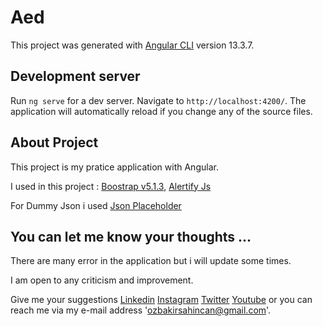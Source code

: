 # Aed

This project was generated with [Angular CLI](https://github.com/angular/angular-cli) version 13.3.7.

## Development server

Run `ng serve` for a dev server. Navigate to `http://localhost:4200/`. The application will automatically reload if you change any of the source files.

## About Project

This project is my pratice application with Angular. 

I used in this project : 
[Boostrap v5.1.3](https://getbootstrap.com),
[Alertify Js](https://alertifyjs.com/)

For Dummy Json i used [Json Placeholder](https://jsonplaceholder.typicode.com/)
## You can let me know your thoughts ...

There are many error in the application but i will update some times.

I am open to any criticism and improvement.

Give me your suggestions
[Linkedin](https://www.linkedin.com/in/%C5%9Fahincan-%C3%B6zbak%C4%B1r-19554aa1/)
[Instagram](https://www.instagram.com/sahincanozbakir/)
[Twitter](https://twitter.com/SahincanR)
[Youtube](https://youtu.be/lC-se1OeOA8)
or you can reach me via my e-mail address 'ozbakirsahincan@gmail.com'.

